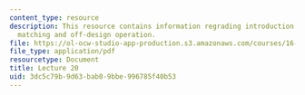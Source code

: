 ```yaml
---
content_type: resource
description: This resource contains information regrading introduction to component
  matching and off-design operation.
file: https://ol-ocw-studio-app-production.s3.amazonaws.com/courses/16-50-introduction-to-propulsion-systems-spring-2012/3dc5c79b9d63bab09bbe996785f40b53_MIT16_50S12_lec20.pdf
file_type: application/pdf
resourcetype: Document
title: Lecture 20
uid: 3dc5c79b-9d63-bab0-9bbe-996785f40b53
---
```


